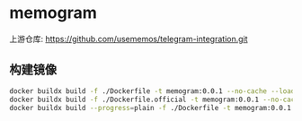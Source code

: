 # memogram

上游仓库: <https://github.com/usememos/telegram-integration.git>

## 构建镜像

```bash
docker buildx build -f ./Dockerfile -t memogram:0.0.1 --no-cache --load .
docker buildx build -f ./Dockerfile.official -t memogram:0.0.1 --no-cache --load .
docker buildx build --progress=plain -f ./Dockerfile -t memogram:0.0.1 --no-cache --load .
```
